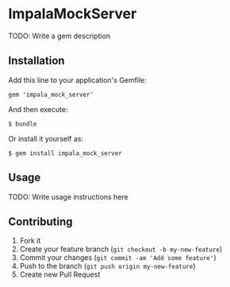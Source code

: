 # ImpalaMockServer

TODO: Write a gem description

## Installation

Add this line to your application's Gemfile:

    gem 'impala_mock_server'

And then execute:

    $ bundle

Or install it yourself as:

    $ gem install impala_mock_server

## Usage

TODO: Write usage instructions here

## Contributing

1. Fork it
2. Create your feature branch (`git checkout -b my-new-feature`)
3. Commit your changes (`git commit -am 'Add some feature'`)
4. Push to the branch (`git push origin my-new-feature`)
5. Create new Pull Request
